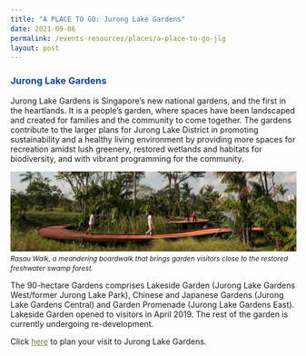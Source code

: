 ```yaml
---
title: "A PLACE TO GO: Jurong Lake Gardens"
date: 2021-09-06
permalink: /events-resources/places/a-place-to-go-jlg
layout: post
---
```

<h3 style="color:#124596; font-weight:bold;">Jurong Lake Gardens</h3>

Jurong Lake Gardens is Singapore’s new national gardens, and the first in the heartlands. It is a people’s garden, where spaces have been landscaped and created for families and the community to come together. The gardens contribute to the larger plans for Jurong Lake District in promoting sustainability and a healthy living environment by providing more spaces for recreation amidst lush greenery, restored wetlands and habitats for biodiversity, and with vibrant programming for the community.

![Alt text for image on Isomer site](/images/rasauwalkbanner.jpg)
<span style="font-size:12px; font-style:italic;">Rasau Walk, a meandering boardwalk that brings garden visitors close to the restored freshwater swamp forest.</span>

The 90-hectare Gardens comprises Lakeside Garden (Jurong Lake Gardens West/former Jurong Lake Park), Chinese and Japanese Gardens (Jurong Lake Gardens Central) and Garden Promenade (Jurong Lake Gardens East). Lakeside Garden opened to visitors in April 2019. The rest of the garden is currently undergoing re-development.

Click <a href="https://www.nparks.gov.sg/juronglakegardens" style="color:#62863a;">here</a> to plan your visit to Jurong Lake Gardens.